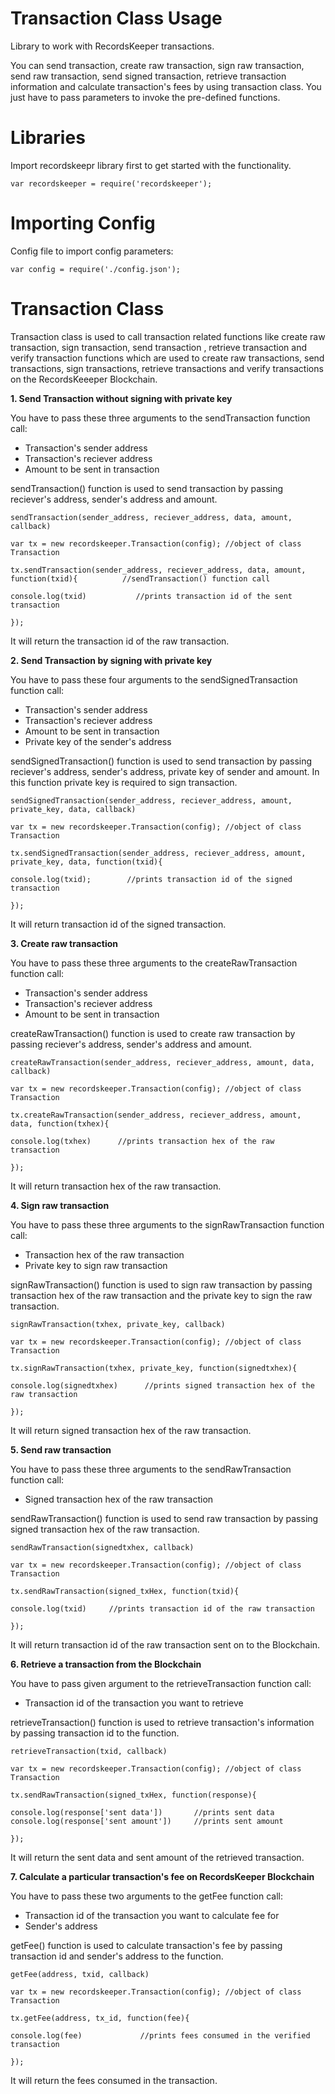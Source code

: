 Transaction Class Usage 
========================

Library to work with RecordsKeeper transactions.

You can send transaction, create raw transaction, sign raw transaction,
send raw transaction, send signed transaction, retrieve transaction
information and calculate transaction's fees by using transaction class.
You just have to pass parameters to invoke the pre-defined functions.

Libraries
=========

Import recordskeepr library first to get started with the functionality.

``` {.sourceCode .nodejs}
var recordskeeper = require('recordskeeper');  
```

Importing Config
===================

Config file to import config parameters:

``` {.sourceCode .nodejs}
var config = require('./config.json');
```

Transaction Class
=================

<div class="Transaction">

Transaction class is used to call transaction related functions like
create raw transaction, sign transaction, send transaction , retrieve
transaction and verify transaction functions which are used to create
raw transactions, send transactions, sign transactions, retrieve
transactions and verify transactions on the RecordsKeeeper Blockchain.

</div>

**1. Send Transaction without signing with private key**

You have to pass these three arguments to the sendTransaction function
call:

-   Transaction's sender address
-   Transaction's reciever address
-   Amount to be sent in transaction

sendTransaction() function is used to send transaction by passing
reciever's address, sender's address and amount.

``` {.sourceCode .nodejs}
sendTransaction(sender_address, reciever_address, data, amount, callback)

var tx = new recordskeeper.Transaction(config); //object of class Transaction  

tx.sendTransaction(sender_address, reciever_address, data, amount, function(txid){          //sendTransaction() function call    

console.log(txid)           //prints transaction id of the sent transaction

});
```

It will return the transaction id of the raw transaction.

**2. Send Transaction by signing with private key**

You have to pass these four arguments to the sendSignedTransaction
function call:

-   Transaction's sender address
-   Transaction's reciever address
-   Amount to be sent in transaction
-   Private key of the sender's address

sendSignedTransaction() function is used to send transaction by passing
reciever's address, sender's address, private key of sender and amount.
In this function private key is required to sign transaction.

``` {.sourceCode .nodejs}
sendSignedTransaction(sender_address, reciever_address, amount, private_key, data, callback) 

var tx = new recordskeeper.Transaction(config); //object of class Transaction 

tx.sendSignedTransaction(sender_address, reciever_address, amount, private_key, data, function(txid){ 

console.log(txid);        //prints transaction id of the signed transaction

});
```

It will return transaction id of the signed transaction.

**3. Create raw transaction**

You have to pass these three arguments to the createRawTransaction
function call:

-   Transaction's sender address
-   Transaction's reciever address
-   Amount to be sent in transaction

createRawTransaction() function is used to create raw transaction by
passing reciever's address, sender's address and amount.

``` {.sourceCode .nodejs}
createRawTransaction(sender_address, reciever_address, amount, data, callback)  

var tx = new recordskeeper.Transaction(config); //object of class Transaction

tx.createRawTransaction(sender_address, reciever_address, amount, data, function(txhex){ 

console.log(txhex)      //prints transaction hex of the raw transaction

});
```

It will return transaction hex of the raw transaction.

**4. Sign raw transaction**

You have to pass these three arguments to the signRawTransaction
function call:

-   Transaction hex of the raw transaction
-   Private key to sign raw transaction

signRawTransaction() function is used to sign raw transaction by passing
transaction hex of the raw transaction and the private key to sign the
raw transaction.

``` {.sourceCode .nodejs}
signRawTransaction(txhex, private_key, callback)

var tx = new recordskeeper.Transaction(config); //object of class Transaction

tx.signRawTransaction(txhex, private_key, function(signedtxhex){  

console.log(signedtxhex)      //prints signed transaction hex of the raw transaction

});
```

It will return signed transaction hex of the raw transaction.

**5. Send raw transaction**

You have to pass these three arguments to the sendRawTransaction
function call:

-   Signed transaction hex of the raw transaction

sendRawTransaction() function is used to send raw transaction by passing
signed transaction hex of the raw transaction.

``` {.sourceCode .nodejs}
sendRawTransaction(signedtxhex, callback)

var tx = new recordskeeper.Transaction(config); //object of class Transaction 

tx.sendRawTransaction(signed_txHex, function(txid){ 

console.log(txid)     //prints transaction id of the raw transaction

});
```

It will return transaction id of the raw transaction sent on to the
Blockchain.

**6. Retrieve a transaction from the Blockchain**

You have to pass given argument to the retrieveTransaction function
call:

-   Transaction id of the transaction you want to retrieve

retrieveTransaction() function is used to retrieve transaction's
information by passing transaction id to the function.

``` {.sourceCode .nodejs}
retrieveTransaction(txid, callback)

var tx = new recordskeeper.Transaction(config); //object of class Transaction

tx.sendRawTransaction(signed_txHex, function(response){  

console.log(response['sent data'])       //prints sent data
console.log(response['sent amount'])     //prints sent amount

});
```

It will return the sent data and sent amount of the retrieved
transaction.

**7. Calculate a particular transaction's fee on RecordsKeeper
Blockchain**

You have to pass these two arguments to the getFee function call:

-   Transaction id of the transaction you want to calculate fee for
-   Sender's address

getFee() function is used to calculate transaction's fee by passing
transaction id and sender's address to the function.

``` {.sourceCode .nodejs}
getFee(address, txid, callback)

var tx = new recordskeeper.Transaction(config); //object of class Transaction

tx.getFee(address, tx_id, function(fee){

console.log(fee)             //prints fees consumed in the verified transaction

});
```

It will return the fees consumed in the transaction.
